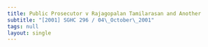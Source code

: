 ```yaml
---
title: Public Prosecutor v Rajagopalan Tamilarasan and Another
subtitle: "[2001] SGHC 296 / 04\_October\_2001"
tags: null
layout: single
---
```


